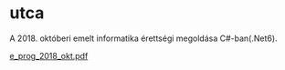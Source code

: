 # utca
A 2018. októberi emelt informatika érettségi megoldása C#-ban(.Net6).

[e_prog_2018_okt.pdf](https://github.com/bendihu/utca/files/8465848/e_prog_2018_okt.pdf)
